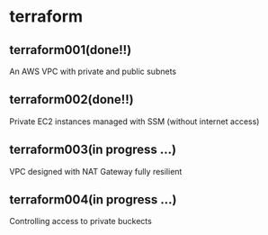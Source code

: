 # terraform
## terraform001(done!!)
An AWS VPC with private and public subnets

## terraform002(done!!)
Private EC2 instances managed with SSM (without internet access)

## terraform003(in progress ...)
VPC designed with NAT Gateway fully resilient

## terraform004(in progress ...)
Controlling access to private buckects 
